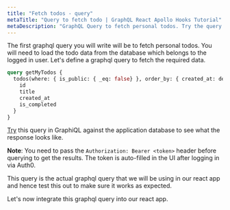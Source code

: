 ```yaml
---
title: "Fetch todos - query"
metaTitle: "Query to fetch todo | GraphQL React Apollo Hooks Tutorial"
metaDescription: "GraphQL Query to fetch personal todos. Try the query in GraphiQL, passing the Authorization token to get authenticated results"
---
```


The first graphql query you will write will be to fetch personal todos. You will need to load the todo data from the database which belongs to the logged in user. Let's define a graphql query to fetch the required data.

```graphql
query getMyTodos {
  todos(where: { is_public: { _eq: false} }, order_by: { created_at: desc }) {
    id
    title
    created_at
    is_completed
  }
}
```

[Try](https://learn.hasura.io/graphql/graphiql) this query in GraphiQL against the application database to see what the response looks like.

**Note**: You need to pass the `Authorization: Bearer <token>` header before querying to get the results. The token is auto-filled in the UI after logging in via Auth0.

This query is the actual graphql query that we will be using in our react app and hence test this out to make sure it works as expected.

Let's now integrate this graphql query into our react app.